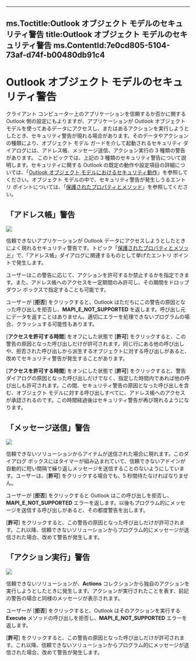 

---
ms.Toctitle:Outlook オブジェクト モデルのセキュリティ警告
title:Outlook オブジェクト モデルのセキュリティ警告
ms.ContentId:7e0cd805-5104-73af-d74f-b00480db91c4
---
# Outlook オブジェクト モデルのセキュリティ警告




クライアント コンピューター上のアプリケーションを信頼するか否かに関する Outlook 側の設定にもよりますが、アプリケーションが Outlook オブジェクト モデルを使ってあるデータにアクセスし、またはあるアクションを実行しようとしたとき、セキュリティ警告が現れる場合があります。そのデータやアクションの種類により、オブジェクト モデル ガードを介して起動されるセキュリティ ダイアログには、アドレス帳、メッセージ送信、アクション実行の 3 種類の警告があります。
このトピックでは、上記の 3 種類のセキュリティ警告について説明します。セキュリティに関する Outlook の既定の動作や設定項目の詳細については、「[Outlook オブジェクト モデルにおけるセキュリティ動作](4aa3b7c7-5f3f-41ce-bbf3-75d8ecbd6d4f)」を参照してください。オブジェクト モデルの中で、セキュリティ警告が発生しうるエントリ ポイントについては、「[保護されたプロパティとメソッド](8522d350-a257-2924-2260-3cc02b6ebbca.md)」を参照してください。


## 「アドレス帳」警告
![](..\media\OfficeOutlookCodeSecurity_Fig2_ZA10167364.gif)



信頼できないアプリケーションが Outlook データにアクセスしようとしたときによく現れるセキュリティ警告です。トピック「[保護されたプロパティとメソッド](8522d350-a257-2924-2260-3cc02b6ebbca.md)」で、「アドレス帳」ダイアログに関連するものとして挙げたエントリ ポイントで発生します。



ユーザーはこの警告に応じて、アクションを許可するか禁止するかを指定できます。また、アドレス帳へのアクセスを一定期間のみ許可し、その期間をドロップダウン ボックスで指定することも可能です。




ユーザーが [**拒否**] をクリックすると、Outlook はただちにこの警告の原因となった呼び出しを拒否し、**MAPI_E_NOT_SUPPORTED** を返します。呼び出し元にデータを返すことはありません。適切にエラーを処理できないプログラムの場合、クラッシュする可能性もあります。




[**アクセスを許可する時間**] をオフにした状態で [**許可**] をクリックすると、この警告の原因となった呼び出しだけが許可されます。同じ行にある他の呼び出しや、拒否された呼び出しから派生するオブジェクトに対する呼び出しがあると、改めてセキュリティ警告が発生することがあります。




[**アクセスを許可する時間**] をオンにした状態で [**許可**] をクリックすると、警告ダイアログの原因となった呼び出しだけでなく、指定した時間内であれば他の呼び出しも許可されます。この間、セキュリティ警告の原因となった呼び出しを含む、オブジェクト モデルに対する呼び出しすべてに、アドレス帳へのアクセスが承認されるのです。この時間経過後はセキュリティ警告が再び現れるようになります。




## 「メッセージ送信」警告
![](..\media\OfficeOutlookCodeSecurity_Fig3_ZA10167831.gif)



信頼できないソリューションからアイテムが送信された場合に現れます。このダイアログ ボックスにはタイマーが組み込まれていて、信頼できないアドインが自動的に短い間隔で繰り返しメッセージを送信することのないようにしています。ユーザーは、[**許可**] をクリックする場合でも、5 秒間待たなければなりません。



ユーザーが [**拒否**] をクリックすると Outlook はこの呼び出しを拒否し、**MAPI_E_NOT_SUPPORTED** エラーを返します。以後もプログラム的にメッセージを送信する呼び出しがあると、その都度警告を出します。




[**許可**] をクリックすると、この警告の原因となった呼び出しだけが許可されます。これ以降、信頼できないソリューションからプログラム的にメッセージが送信された場合、改めて警告が発生します。




## 「アクション実行」警告
![](..\media\OfficeOutlookCodeSecurity_Fig4_ZA10167832.gif)



信頼できないソリューションが、**Actions** コレクションから独自のアクションを実行しようとしたときに発生します。アクションが実行されたことを表す、前記の警告の場合と同様のメッセージが表示されます。



ユーザーが [**拒否**] をクリックすると、Outlook はそのアクションを実行する **Execute** メソッドの呼び出しを拒否し、**MAPI_E_NOT_SUPPORTED** エラーを返します。




[**許可**] をクリックすると、この警告の原因となった呼び出しだけが許可されます。これ以降、信頼できないソリューションからプログラム的にメッセージが送信された場合、改めて警告が発生します。





